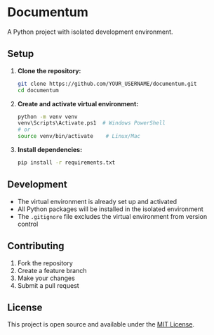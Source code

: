 # Documentum

A Python project with isolated development environment.

## Setup

1. **Clone the repository:**
   ```bash
   git clone https://github.com/YOUR_USERNAME/documentum.git
   cd documentum
   ```

2. **Create and activate virtual environment:**
   ```bash
   python -m venv venv
   venv\Scripts\Activate.ps1  # Windows PowerShell
   # or
   source venv/bin/activate    # Linux/Mac
   ```

3. **Install dependencies:**
   ```bash
   pip install -r requirements.txt
   ```

## Development

- The virtual environment is already set up and activated
- All Python packages will be installed in the isolated environment
- The `.gitignore` file excludes the virtual environment from version control

## Contributing

1. Fork the repository
2. Create a feature branch
3. Make your changes
4. Submit a pull request

## License

This project is open source and available under the [MIT License](LICENSE). 